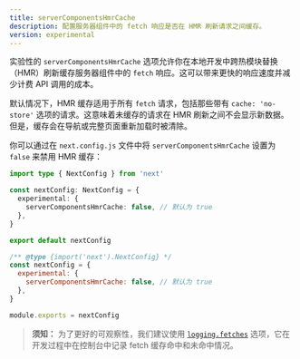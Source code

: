 ```yaml
---
title: serverComponentsHmrCache
description: 配置服务器组件中的 fetch 响应是否在 HMR 刷新请求之间缓存。
version: experimental
---
```


实验性的 `serverComponentsHmrCache` 选项允许你在本地开发中跨热模块替换（HMR）刷新缓存服务器组件中的 `fetch` 响应。这可以带来更快的响应速度并减少计费 API 调用的成本。

默认情况下，HMR 缓存适用于所有 `fetch` 请求，包括那些带有 `cache: 'no-store'` 选项的请求。这意味着未缓存的请求在 HMR 刷新之间不会显示新数据。但是，缓存会在导航或完整页面重新加载时被清除。

你可以通过在 `next.config.js` 文件中将 `serverComponentsHmrCache` 设置为 `false` 来禁用 HMR 缓存：

```ts switcher
import type { NextConfig } from 'next'

const nextConfig: NextConfig = {
  experimental: {
    serverComponentsHmrCache: false, // 默认为 true
  },
}

export default nextConfig
```

```js switcher
/** @type {import('next').NextConfig} */
const nextConfig = {
  experimental: {
    serverComponentsHmrCache: false, // 默认为 true
  },
}

module.exports = nextConfig
```

> **须知：** 为了更好的可观察性，我们建议使用 [`logging.fetches`](/docs/nextjs-cn/app/api-reference/config/next-config-js/logging) 选项，它在开发过程中在控制台中记录 fetch 缓存命中和未命中情况。
